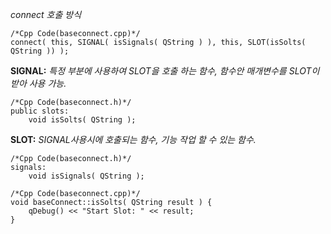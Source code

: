 *connect 호출 방식*

```
/*Cpp Code(baseconnect.cpp)*/
connect( this, SIGNAL( isSignals( QString ) ), this, SLOT(isSolts( QString )) );
```

**SIGNAL:** _특정 부분에 사용하여 SLOT을 호출 하는 함수, 함수안 매개변수를 SLOT이 받아 사용 가능._
```
/*Cpp Code(baseconnect.h)*/
public slots:
    void isSolts( QString );
```

**SLOT:** _SIGNAL사용시에 호출되는 함수, 기능 작업 할 수 있는 함수._
```
/*Cpp Code(baseconnect.h)*/
signals:
    void isSignals( QString );
```
```
/*Cpp Code(baseconnect.cpp)*/
void baseConnect::isSolts( QString result ) {
    qDebug() << "Start Slot: " << result;
}
```

